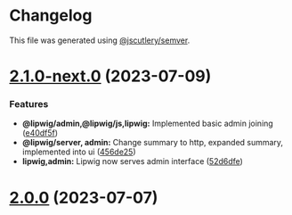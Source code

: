 # Changelog

This file was generated using [@jscutlery/semver](https://github.com/jscutlery/semver).

# [2.1.0-next.0](https://git.whc.fyi/WillowHayward/lipwig/compare/v2.0.0...v2.1.0-next.0) (2023-07-09)


### Features

* **@lipwig/admin,@lipwig/js,lipwig:** Implemented basic admin joining ([e40df5f](https://git.whc.fyi/WillowHayward/lipwig/commits/e40df5fd6cf3020c968c2f391dffae966c39c71f))
* **@lipwig/server, admin:** Change summary to http, expanded summary, implemented into ui ([456de25](https://git.whc.fyi/WillowHayward/lipwig/commits/456de2570e9466112f8483e627e96a62bfc30b5e))
* **lipwig,admin:** Lipwig now serves admin interface ([52d6dfe](https://git.whc.fyi/WillowHayward/lipwig/commits/52d6dfecd19834380676d06bfa4afe698afe5157))



# [2.0.0](https://git.whc.fyi/WillowHayward/lipwig/compare/v1.99.1-next.3...v2.0.0) (2023-07-07)
